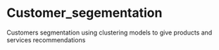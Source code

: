 # Customer_segementation
Customers segmentation using clustering models to give products and services recommendations
